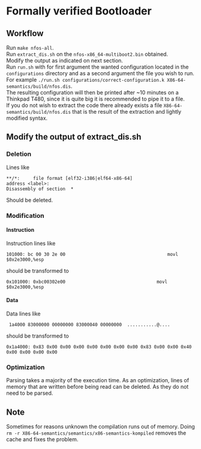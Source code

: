 # Formally verified Bootloader
## Workflow
Run `make nfos-all`.  
Run `extract_dis.sh` on the `nfos-x86_64-multiboot2.bin` obtained.  
Modify the output as indicated on next section.  
Run `run.sh` with for first argument the wanted configuration located in the `configurations` directory and as a second argument the file you wish to run. For example `./run.sh configurations/correct-configuration.k X86-64-semantics/build/nfos.dis`.  
The resulting configuration will then be printed after ~10 minutes on a Thinkpad T480, since it is quite big it is recommended to pipe it to a file.  
If you do not wish to extract the code there already exists a file `X86-64-semantics/build/nfos.dis` that is the result of the extraction and lightly modified syntax.
## Modify the output of extract_dis.sh
### Deletion
Lines like
```
**/*:     file format [elf32-i386|elf64-x86-64]
address <label>:
Disassembly of section  *
```
Should be deleted.
### Modification
#### Instruction
Instruction lines like
```
101000:	bc 00 30 2e 00                                  	movl   $0x2e3000,%esp
```
should be transformed to
```
0x101000: 0xbc00302e00                              	movl   $0x2e3000,%esp
```
#### Data
Data lines like 
```
 1a4000 83000000 00000000 83000040 00000000  ...........@....
```
should be transformed to
```
0x1a4000: 0x83 0x00 0x00 0x00 0x00 0x00 0x00 0x00 0x83 0x00 0x00 0x40 0x00 0x00 0x00 0x00 
```
### Optimization
Parsing takes a majority of the execution time. As an optimization, lines of memory that are written before being read can be deleted. As they do not need to be parsed.
## Note
Sometimes for reasons unknown the compilation runs out of memory. Doing `rm -r X86-64-semantics/semantics/x86-semantics-kompiled` removes the cache and fixes the problem.